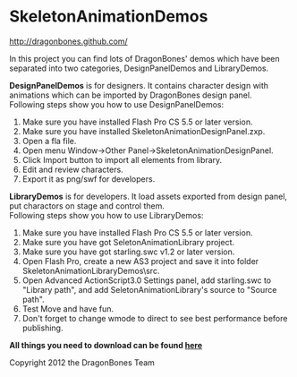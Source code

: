 SkeletonAnimationDemos
======================
http://dragonbones.github.com/ 

In this project you can find lots of DragonBones' demos which have been separated into two categories, DesignPanelDemos and LibraryDemos.

**DesignPanelDemos** is for designers. It contains character design with animations which can be imported by DragonBones design panel.  
Following steps show you how to use DesignPanelDemos:  
1. Make sure you have installed Flash Pro CS 5.5 or later version.  
2. Make sure you have installed SkeletonAnimationDesignPanel.zxp.  
3. Open a fla file.  
4. Open menu Window->Other Panel->SkeletonAnimationDesignPanel.  
5. Click Import button to import all elements from library.  
6. Edit and review characters.  
7. Export it as png/swf for developers.  

**LibraryDemos** is for developers. It load assets exported from design panel, put charactors on stage and control them.  
Following steps show you how to use LibraryDemos:  
1. Make sure you have installed Flash Pro CS 5.5 or later version.  
2. Make sure you have got SeletonAnimationLibrary project.  
3. Make sure you have got starling.swc v1.2 or later version.  
4. Open Flash Pro, create a new AS3 project and save it into folder SkeletonAnimationLibraryDemos\src.  
5. Open Advanced ActionScript3.0 Settings panel, add starling.swc to "Library path", and add SeletonAnimationLibrary's source to "Source path".  
6. Test Move and have fun.  
7. Don't forget to change wmode to direct to see best performance before publishing.  

**All things you need to download can be found [here](http://dragonbones.github.com/download.html)**  

Copyright 2012 the DragonBones Team